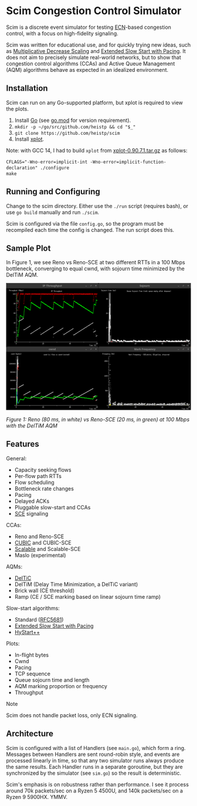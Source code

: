 # Scim Congestion Control Simulator

Scim is a discrete event simulator for testing
[ECN](https://datatracker.ietf.org/doc/rfc3168/)-based congestion control, with
a focus on high-fidelity signaling.

Scim was written for educational use, and for quickly trying new ideas,
such as 
[Multiplicative Decrease Scaling](https://github.com/heistp/md-scaling/) and
[Extended Slow Start with Pacing](https://github.com/heistp/essp/).
It does not aim to precisely simulate real-world networks, but to show that
congestion control algorithms (CCAs) and Active Queue Management (AQM)
algorithms behave as expected in an idealized environment.

## Installation

Scim can run on any Go-supported platform, but xplot is required to view the
plots.

1. Install [Go](https://go.dev/dl) (see [go.mod](go.mod) for version
   requirement).
2. `mkdir -p ~/go/src/github.com/heistp && cd "$_"`
3. `git clone https://github.com/heistp/scim`
4. Install [xplot](http://www.xplot.org/).

Note: with GCC 14, I had to build `xplot` from
[xplot-0.90.7.1.tar.gz](http://www.xplot.org/xplot/xplot-0.90.7.1.tar.gz)
as follows:

```
CFLAGS="-Wno-error=implicit-int -Wno-error=implicit-function-declaration" ./configure
make
```

## Running and Configuring

Change to the scim directory.  Either use the `./run` script (requires bash), or
use `go build` manually and run `./scim`.

Scim is configured via the file `config.go`, so the program must be recompiled
each time the config is changed.  The run script does this.

## Sample Plot

In Figure 1, we see Reno vs Reno-SCE at two different RTTs in a 100 Mbps
bottleneck, converging to equal cwnd, with sojourn time minimized by the DelTiM
AQM.

![Reno vs Reno-SCE, throughput, cwnd, sojourn and marking frequency](plots/f1-reno-vs-reno-sce.png)

*Figure 1: Reno (80 ms, in white) vs Reno-SCE (20 ms, in green) at 100 Mbps
with the DelTiM AQM*

## Features

General:
* Capacity seeking flows
* Per-flow path RTTs
* Flow scheduling
* Bottleneck rate changes
* Pacing
* Delayed ACKs
* Pluggable slow-start and CCAs
* [SCE](https://datatracker.ietf.org/doc/draft-morton-tsvwg-sce/) signaling

CCAs:
* Reno and Reno-SCE
* [CUBIC](https://datatracker.ietf.org/doc/rfc9438/) and CUBIC-SCE
* [Scalable](https://datatag.web.cern.ch/papers/pfldnet2003-ctk.pdf) and
  Scalable-SCE
* Maslo (experimental)

AQMs:
* [DelTiC](https://github.com/chromi/sce/blob/sce/net/sched/sch_deltic.c)
* DelTiM (Delay Time Minimization, a DelTiC variant)
* Brick wall (CE threshold)
* Ramp (CE / SCE marking based on linear sojourn time ramp)

Slow-start algorithms:
* Standard ([RFC5681](https://datatracker.ietf.org/doc/rfc5681/))
* [Extended Slow Start with Pacing](https://github.com/heistp/essp/)
* [HyStart++](https://datatracker.ietf.org/doc/rfc9406/)

Plots:
* In-flight bytes
* Cwnd
* Pacing
* TCP sequence
* Queue sojourn time and length
* AQM marking proportion or frequency
* Throughput

> [!NOTE]  
> Scim does not handle packet loss, only ECN signaling.

## Architecture

Scim is configured with a list of Handlers (see `main.go`), which form a ring.
Messages between Handlers are sent round-robin style, and events are processed
linearly in time, so that any two simulator runs always produce the same
results.  Each Handler runs in a separate goroutine, but they are synchronized
by the simulator (see `sim.go`) so the result is deterministic.

Scim's emphasis is on robustness rather than performance.  I see it process
around 70k packets/sec on a Ryzen 5 4500U, and 140k packets/sec on a Ryzen 9
5900HX.  YMMV.
